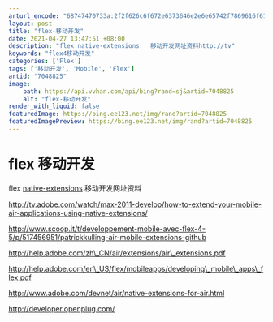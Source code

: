 ```yaml
---
arturl_encode: "68747470733a:2f2f626c6f672e6373646e2e6e65742f7869616f61695f3931:312f61727469636c652f64657461696c732f37303438383235"
layout: post
title: "flex-移动开发"
date: 2021-04-27 13:47:51 +08:00
description: "flex native-extensions   移动开发网址资料http://tv"
keywords: "flex4移动开发"
categories: ['Flex']
tags: ['移动开发', 'Mobile', 'Flex']
artid: "7048825"
image:
    path: https://api.vvhan.com/api/bing?rand=sj&artid=7048825
    alt: "flex-移动开发"
render_with_liquid: false
featuredImage: https://bing.ee123.net/img/rand?artid=7048825
featuredImagePreview: https://bing.ee123.net/img/rand?artid=7048825
---
```


# flex 移动开发

flex
[native-extensions](http://tv.adobe.com/watch/max-2011-develop/how-to-extend-your-mobile-air-applications-using-native-extensions/)
移动开发网址资料

<http://tv.adobe.com/watch/max-2011-develop/how-to-extend-your-mobile-air-applications-using-native-extensions/>

http://www.scoop.it/t/developpement-mobile-avec-flex-4-5/p/517456951/patrickkulling-air-mobile-extensions-github

http://help.adobe.com/zh\_CN/air/extensions/air\_extensions.pdf

http://help.adobe.com/en\_US/flex/mobileapps/developing\_mobile\_apps\_flex.pdf

http://www.adobe.com/devnet/air/native-extensions-for-air.html

http://developer.openplug.com/